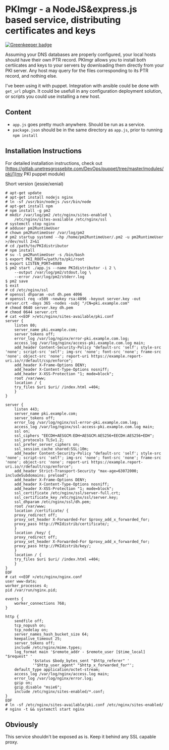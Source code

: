 PKImgr - a NodeJS&express.js based service, distributing certificates and keys
==============================================================================

[![Greenkeeper badge](https://badges.greenkeeper.io/faust64/PKIdistributor.svg)](https://greenkeeper.io/)

Assuming your DNS databases are properly configured, your local hosts should have their own PTR record.
PKImgr allows you to install both certiicates and keys to your servers by downloading them directly from your PKI server. Any host may query for the files corresponding to its PTR record, and nothing else.

I've been using it with puppet. Integration with ansible could be done with `get_url` plugin. It could be usefull in any configuration deployment solution, or scripts you could use installing a new host.

Content
-------
 - `app.js` goes pretty much anywhere. Should be run as a service.
 - `package.json` should be in the same directory as `app.js`, prior to running `npm install`

Installation Instructions
-------------------------

For detailed installation instructions, check out [https://gitlab.unetresgrossebite.com/DevOps/puppet/tree/master/modules/pki/](my PKI puppet module)

Short version (jessie/xenial)

```
# apt-get update
# apt-get install nodejs nginx
# ln -sf /usr/bin/nodejs /usr/bin/node
# apt-get install npm
# npm install -g pm2
# mkdir /var/log/pm2 /etc/nginx/sites-enabled \
    /etc/nginx/sites-available /etc/nginx/ssl
# systemctl stop nginx
# adduser pm2RuntimeUser
# chown pm2RuntimeUser /var/log/pm2
# pm2 startup systemd --hp /home/pm2RuntimeUser/.pm2 -u pm2RuntimeUser >/dev/null 2>&1
# cd /path/to/PKIdistributor
# npm install
# su -l pm2RuntimeUser -s /bin/bash
$ export PKI_ROOT=/path/to/pki/root
$ export LISTEN_PORT=8080
$ pm2 start ./app.js --name PKIdistributor -i 2 \
    --output /var/log/pm2/stdout.log \
    --error /var/log/pm2/stderr.log
$ pm2 save
$ exit
# cd /etc/nginx/ssl
# openssl dhparam -out dh.pem 4096
# openssl req -x509 -newkey rsa:4096 -keyout server.key -out server.crt -days 365 -nodes -subj "/CN=pki.example.com"
# chmod 0640 server.key dh.pem
# chmod 0644 server.crt
# cat <<EOF >/etc/nginx/sites-available/pki.conf
server {
    listen 80;
    server_name pki.example.com;
    server_tokens off;
    error_log /var/log/nginx/error-pki.example.com.log;
    access_log /var/log/nginx/access-pki.example.com.log main;
    add_header Content-Security-Policy "default-src 'self'; style-src 'none'; script-src 'self'; img-src 'none'; font-src 'none'; frame-src 'none'; object-src 'none'; report-uri https://example.report-uri.io/r/default/csp/enforce";
    add_header X-Frame-Options DENY;
    add_header X-Content-Type-Options nosniff;
    add_header X-XSS-Protection "1; mode=block";
    root /var/www;
    location / {
	try_files $uri $uri/ /index.html =404;
    }
}

server {
    listen 443;
    server_name pki.example.com;
    server_tokens off;
    error_log /var/log/nginx/ssl-error-pki.example.com.log;
    access_log /var/log/nginx/ssl-access-pki.example.com.log main;
    ssl on;
    ssl_ciphers "EECDH+AESGCM:EDH+AESGCM:AES256+EECDH:AES256+EDH";
    ssl_protocols TLSv1.2;
    ssl_prefer_server_ciphers on;
    ssl_session_cache shared:SSL:10m;
    add_header Content-Security-Policy "default-src 'self'; style-src 'none'; script-src 'self'; img-src 'none'; font-src 'none'; frame-src 'none'; object-src 'none'; report-uri https://example.report-uri.io/r/default/csp/enforce";
    add_header Strict-Transport-Security "max-age=63072000; includeSubdomains; preload";
    add_header X-Frame-Options DENY;
    add_header X-Content-Type-Options nosniff;
    add_header X-XSS-Protection "1; mode=block";
    ssl_certificate /etc/nginx/ssl/server-full.crt;
    ssl_certificate_key /etc/nginx/ssl/server.key;
    ssl_dhparam /etc/nginx/ssl/dh.pem;
    root /var/www;
    location /certificate/ {
	proxy_redirect off;
	proxy_set_header X-Forwarded-For $proxy_add_x_forwarded_for;
	proxy_pass http://PKIdistrib/certificate/;
    }
    location /key/ {
	proxy_redirect off;
	proxy_set_header X-Forwarded-For $proxy_add_x_forwarded_for;
	proxy_pass http://PKIdistrib/key/;
    }
    location / {
	try_files $uri $uri/ /index.html =404;
    }
}
EOF
# cat <<EOF >/etc/nginx/nginx.conf
user www-data;
worker_processes 4;
pid /var/run/nginx.pid;

events {
    worker_connections 768;
}

http {
    sendfile off;
    tcp_nopush on;
    tcp_nodelay on;
    server_names_hash_bucket_size 64;
    keepalive_timeout 25;
    server_tokens off;
    include /etc/nginx/mime.types;
    log_format main '$remote_addr - $remote_user [$time_local] "$request" '
		    '$status $body_bytes_sent "$http_referer" '
		    '"$http_user_agent" "$http_x_forwarded_for"';
    default_type application/octet-stream;
    access_log /var/log/nginx/access.log main;
    error_log /var/log/nginx/error.log;
    gzip on;
    gzip_disable "msie6";
    include /etc/nginx/sites-enabled/*.conf;
}
EOF
# ln -sf /etc/nginx/sites-available/pki.conf /etc/nginx/sites-enabled/
# nginx -t && systemctl start nginx
```

Obviously
---------
This service shouldn't be exposed as is. Keep it behind any SSL capable proxy.
